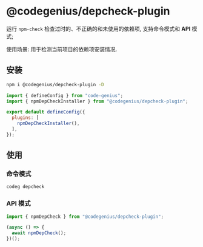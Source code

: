 # @codegenius/depcheck-plugin

运行 `npm-check` 检查过时的、不正确的和未使用的依赖项, 支持命令模式和 **API** 模式;

使用场景: 用于检测当前项目的依赖项安装情况.

## 安装

``` bash
npm i @codegenius/depcheck-plugin -D
```

```javascript
import { defineConfig } from "code-genius";
import { npmDepCheckInstaller } from "@codegenius/depcheck-plugin";

export default defineConfig({
  plugins: [
    npmDepCheckInstaller(),
  ],
});
```

## 使用
### 命令模式

```bash
codeg depcheck
```

### API 模式

```typescript
import { npmDepCheck } from "@codegenius/depcheck-plugin";

(async () => {
  await npmDepCheck();
})();
```
